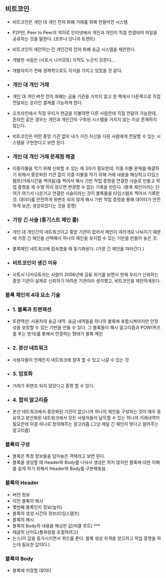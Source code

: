 ## 비트코인

- 비트코인은 개인 대 개인 전자 화폐 거래를 위해 만들어진 시스템
- P2P란, Peer to Peer의 약어로 인터넷에서 개인과 개인이 직접 연결되어 파일을 공유하는 것을 말한다. (프루나 당나귀 토렌트)
- 비트코인이 제안하는 건 개인간의 전자 화폐 송금 시스템을 제안한다.
- 개발한 사람은 (사토시 나카모토) 아직도 누군지 모른다...
- 개발자이기 전에 경제학으로도 지식을 가지고 있었을 것 같다.

- ### 개인 대 개인 거래

- 개인 대 개인 버전 전자 화폐는 금융 기관을 거치지 않고 한 쪽에서 다른쪽으로 직접 전달되는 온라인 결제를 가능하게 한다.

- 오프라인에서 직접 우리가 현금을 지불하면 다른 사람한테 직접 전달이 가능한데, 온라인 같은 경우는 개인과 개인간의 구축된 시스템을 거치지 않는 이상 존재하지 않는다.

- 비트코인은 어떤 중앙 기관 없이 내가 가진 자산을 다른 사람에게 전달할 수 있는 시스템을 구현한다고 보면 된다.

- ### 개인 대 개인 거래 문제점 해결

- 이중지불을 막기 위해 신뢰할 수 있는 제 3자가 필요한데, 이중 지불 문제를 해결하기 위해서 중앙화된 기관 없이 이중 지불을 막기 위해 거래 내용을 해싱하고 타임스탬프(거래시간을 찍어둠)를 찍어서 해시 기반 작업 증명을 연결한 사슬로 만들고 작업 증명을 재 수행 하지 않으면 변경할 수 없는 기록을 만든다.
  (블록 체인이라는 단어가 여기서 나온거고 연결한 사슬이라는 것이 블록들을 타임스탬프 찍어서 기록한 것. 데이터를 안전하게 위변조 되지 않게 해시 기반 작업 증명을 통해 데이터가 안전하게 보관, 생성되었다는 것을 증명)

- ### 가장 긴 사슬 (롱기스트 체인 룰)

- 개인 대 개인간의 네트워크이고 중앙 기관이 없어서 체인이 여러개로 나눠지기 때문에 가장 긴 체인을 선택해서 하나의 체인을 유지할 수 있는 기반을 만들어 놓은 것.
- 블록체인 네트워크에 접속했을 때 동기화된다. (가장 긴 체인을 따라간다.)

- ### 비트코인이 생긴 이유
- 사토시 나카모토라는 사람이 2008년에 금융 위기를 보면서 현재 우리가 신뢰하는 중앙 기관이 실제로 신뢰하기 어려운 기관이라 생각했고, 비트코인을 제안하게된다.

### 블록 체인의 4대 요소 기술

- ### 1. 블록과 트랜잭션
- 트랜잭션: 사용자의 송금 내역. 송금 내역들을 하나의 블록에 포함시켜야지만 안정성을 보장할 수 있는 기반을 만들 수 있다. 그 블록들이 해시 알고리즘과 POW(퀴즈를 푸는 방식)를 통해서 연결하는 형태가 블록 체인

- ### 2. 분산 네트워크
- 사용자들이 언제든지 네트워크에 참여 할 수 있고 나갈 수 있는 것

- ### 3. 암호화
- 거래가 위변조 되지 않았다고 증명 할 수 있다.

- ### 4. 합의 알고리즘
- 분산 네트워크에서 중앙화된 기관이 없으니까 하나의 체인을 구성하는 것이 매우 중요하고 분산화된 네트워크에서 모든 사용자들이 납득할 수 있는 하나의 거래내역이 필요한데 이걸 하나로 정의해주는 알고리즘.(그냥 제일 긴 체인이 맞다고 알려주는 알고리즘)

### 블록의 구성

- 블록은 특정 정보들을 담아놓은 객체라고 보면 된다.
- 블록을 생성할 때 Header와 Body를 나눠서 생성은 하지 않지만 블록에 대한 이해를 쉽게 하기 위해서 Header와 Body를 구분해놓음

### 블록의 Header

- 버전 정보
- 이전 블록의 해시
- 몇번째 블록인지 정보(높이)
- 블록의 생성 시간의 정보(타임스탬프)
- 블록의 해시
- 블록의 Body의 내용을 해싱한 값(머클 루트) \*\*\*
- 채굴의 난이도(통화량을 조절하려고)
- 논스(이 값을 증가시키면서 퀴즈를 푼다. 블록 생성 자격을 얻으려고 작업 증명을 하는데 필요한 값이다.)

### 블록의 Body

- 블록에 저장할 데이터
